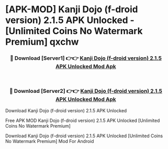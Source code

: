 # [APK-MOD] Kanji Dojo (f-droid version) 2.1.5 APK Unlocked - [Unlimited Coins No Watermark Premium] qxchw



<div align="center">
<h3>🔴 Download [Server1] 👉👉 <a href="https://momento.my/?title=Kanji_Dojo_(f-droid_version)_2.1.5_APK_Unlocked">Kanji Dojo (f-droid version) 2.1.5 APK Unlocked Mod Apk</a></h3><br>

<h3>🔴 Download [Server2] 👉👉 <a href="https://momento.my/?title=Kanji_Dojo_(f-droid_version)_2.1.5_APK_Unlocked">Kanji Dojo (f-droid version) 2.1.5 APK Unlocked Mod Apk</a></h3>
</div>



Download Kanji Dojo (f-droid version) 2.1.5 APK Unlocked 

Free APK MOD Kanji Dojo (f-droid version) 2.1.5 APK Unlocked [Unlimited Coins No Watermark Premium]

Download Kanji Dojo (f-droid version) 2.1.5 APK Unlocked [Unlimited Coins No Watermark Premium] Mod For Android
